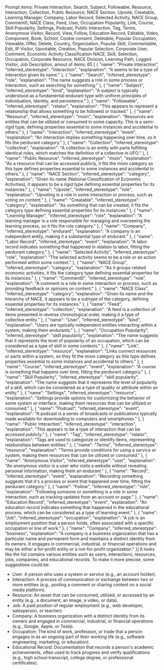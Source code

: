 Prompt items: 
Private Interaction, Search, Subject, Followable, Resource, Interaction, Collection, Public Resource, NACE Section, Upvote, Creatable, Learning Manager, Company, Labor Record, Selected Activity, NACE Group, Comment0, NACE Class, Feed, User, Occupation Popularity, Link, Course, Skill Popularity, Settings, Podcast, Public Interaction, Tag, Terms, Anonymous Visitor, Record, View, Follow, Education Record, Editable, Video, Component, Book, School, Cookie consent, Deletable, Popular Occupation, Viewable, Offer, Delete, Country, Organization, Popular Skill, Commentable, Edit, IP Visitor, Upvotable, Creation, Popular Selection, Corporate User, Comment, Economic Activity Classification NACE, Skill, Selection, Occupation, Corporate Resource, NACE Division, Learning Path, Logged Visitor, Job Description, 
amout of items: 65
 [
{
    "name": "Private Interaction",
    "inferred_stereotype": "interaction",
    "explanation": "It seems to be a type of interaction given its name."
},
{
    "name": "Search",
    "inferred_stereotype": "role",
    "explanation": "The name suggests a role in some process or interaction, such as searching for something."
},
{
    "name": "Subject",
    "inferred_stereotype": "kind",
    "explanation": "A subject is typically understood as a fundamental endurant type with uniform principles of individuation, identity, and persistence."
},
{
    "name": "Followable",
    "inferred_stereotype": "relator",
    "explanation": "This appears to represent a relationship that allows something to be followed or tracked."
},
{
    "name": "Resource",
    "inferred_stereotype": "mixin",
    "explanation": "Resources are entities that can be utilized or consumed in some capacity. This is a semi-rigid type, defining properties essential to some instances and accidental to others."
},
{
    "name": "Interaction",
    "inferred_stereotype": "event",
    "explanation": "An interaction implies something happening over time, so it fits the perdurant category."
},
{
    "name": "Collection",
    "inferred_stereotype": "collective",
    "explanation": "A collection is an entity with parts fulfilling identical roles, which matches the definition of a collective in UFO."
},
{
    "name": "Public Resource",
    "inferred_stereotype": "mixin",
    "explanation": "As a resource that can be accessed publicly, it fits the mixin category as this type defines properties essential to some instances and accidental to others."
},
{
    "name": "NACE Section",
    "inferred_stereotype": "category",
    "explanation": "Given its name (National Classification of Economic Activities), it appears to be a rigid type defining essential properties for its instances."
},
{
    "name": "Upvote",
    "inferred_stereotype": "role",
    "explanation": "Upvoting is a role in some interaction or process, such as voting on content."
},
{
    "name": "Creatable",
    "inferred_stereotype": "category",
    "explanation": "As something that can be created, it fits the category type defining essential properties for its instances."
},
{
    "name": "Learning Manager",
    "inferred_stereotype": "role",
    "explanation": "A learning manager is a role responsible for managing and overseeing the learning process, so it fits the role category."
},
{
    "name": "Company",
    "inferred_stereotype": "endurant",
    "explanation": "A company is an independent entity, making it a substantial type of endurant."
},
{
    "name": "Labor Record",
    "inferred_stereotype": "event",
    "explanation": "A labor record indicates something that happened in relation to labor, fitting the perdurant category."
},
{
    "name": "Selected Activity",
    "inferred_stereotype": "role",
    "explanation": "The selected activity seems to be a role or an action performed within some context."
},
{
    "name": "NACE Group",
    "inferred_stereotype": "category",
    "explanation": "As it groups related economic activities, it fits the category type defining essential properties for its instances."
},
{
    "name": "Comment0",
    "inferred_stereotype": "role",
    "explanation": "A comment is a role in some interaction or process, such as providing feedback or opinions on content."
},
{
    "name": "NACE Class",
    "inferred_stereotype": "category",
    "explanation": "Given its name and the hierarchy of NACE, it appears to be a subtype of the category, defining essential properties for its instances."
},
{
    "name": "Feed",
    "inferred_stereotype": "collection",
    "explanation": "A feed is a collection of items presented in reverse chronological order, making it a type of collective entity."
},
{
    "name": "User",
    "inferred_stereotype": "kind",
    "explanation": "Users are typically independent entities interacting within a system, making them endurants."
},
{
    "name": "Occupation Popularity",
    "inferred_stereotype": "skill popularity",
    "explanation": "The name suggests that it represents the level of popularity of an occupation, which can be considered as a type of skill in some contexts."
},
{
    "name": "Link",
    "inferred_stereotype": "resource",
    "explanation": "Links connect resources or parts within a system, so they fit the mixin category as this type defines properties essential to some instances and accidental to others."
},
{
    "name": "Course",
    "inferred_stereotype": "event",
    "explanation": "A course is something that happens over time, fitting the perdurant category."
},
{
    "name": "Skill Popularity",
    "inferred_stereotype": "skill popularity",
    "explanation": "The name suggests that it represents the level of popularity of a skill, which can be considered as a type of quality or attribute within an entity."
},
{
    "name": "Settings",
    "inferred_stereotype": "resource",
    "explanation": "Settings provide options for customizing the behavior of some system or interface, making them resources that can be utilized or consumed."
},
{
    "name": "Podcast",
    "inferred_stereotype": "event",
    "explanation": "A podcast is a series of broadcasts or publications typically made available for downloading to computers and smartphones."
},
{
    "name": "Public Interaction",
    "inferred_stereotype": "interaction",
    "explanation": "This appears to be a type of interaction that can be accessed publicly."
},
{
    "name": "Tag",
    "inferred_stereotype": "relator",
    "explanation": "Tags are used to categorize or identify items, representing relationships between entities."
},
{
    "name": "Terms",
    "inferred_stereotype": "resource",
    "explanation": "Terms provide conditions for using a service or system, making them resources that can be utilized or consumed."
},
{
    "name": "Anonymous Visitor",
    "inferred_stereotype": "user",
    "explanation": "An anonymous visitor is a user who visits a website without revealing personal information, making them an endurant."
},
{
    "name": "Record",
    "inferred_stereotype": "event",
    "explanation": "Recording something suggests that it's a process or event that happened over time, fitting the perdurant category."
},
{
    "name": "Follow",
    "inferred_stereotype": "role",
    "explanation": "Following someone or something is a role in some interaction, such as tracking updates from an account or page."
},
{
    "name": "Education Record",
    "inferred_stereotype": "event",
    "explanation": "An education record indicates something that happened in the educational process, which can be considered as a type of learning event."
},
{
    "name": "Job",
    "inferred_stereotype": "occupation",
    "explanation": "A job is an employment position that a person holds, often associated with a specific occupation or line of work."
},
{
    "name": "Company",
    "inferred_stereotype": "business",
    "explanation": "A company is a business organization that has a particular name and permanent form and maintains a distinct identity from its owners. It engages in commercial, industrial, or financial operations and may be either a for-profit entity or a not-for-profit organization."
}]
It looks like the list contains various entities such as users, interactions, resources, jobs, companies, and educational records. To make it more precise, some suggestions could be:

* User: A person who uses a system or service (e.g., an account holder).
* Interaction: A process of communication or exchange between two or more entities (e.g., posting a comment or sharing content on a social media platform).
* Resource: An asset that can be consumed, utilized, or accessed by an entity (e.g., a document, an image, a video, or data).
* Job: A paid position of regular employment (e.g., web developer, salesperson, or teacher).
* Company: A business organization with a distinct identity from its owners and engaged in commercial, industrial, or financial operations (e.g., Google, Apple, or Tesla).
* Occupation: The kind of work, profession, or trade that a person engages in as an ongoing part of their working life (e.g., software engineering, marketing, or education).
* Educational Record: Documentation that records a person's academic achievements, often used to track progress and verify qualifications (e.g., high school transcript, college degree, or professional certificates).

